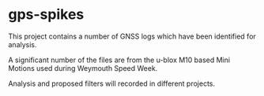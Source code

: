 # gps-spikes

This project contains a number of GNSS logs which have been identified for analysis.

A significant number of the files are from the u-blox M10 based Mini Motions used during Weymouth Speed Week.

Analysis and proposed filters will recorded in different projects.
